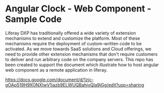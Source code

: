 # Angular Clock - Web Component - Sample Code

Liferay DXP has traditionally offered a wide variety of extension mechanisms to extend and customize the platform. Most of these mechanisms require the deployment of custom-written code to be activated.
As we move towards SaaS solutions and Cloud offerings, we need to provide other extension mechanisms that don't require customers to deliver and run arbitrary code on the company servers.
This repo has been created to support the document which illustrate how to host angular web component as a remote application in liferay.

https://docs.google.com/document/d/1zjc-gOAp519H9XONXIwV1iazb9ELWUQBahiyQla9jGg/edit?usp=sharing


